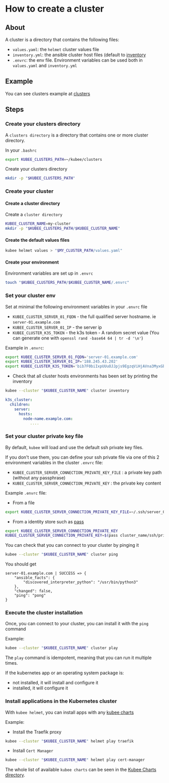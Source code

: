 # How to create a cluster

## About

A cluster is a directory that contains the following files:
* `values.yaml`: the `helmet` cluster values file
* `inventory.yml`: the ansible cluster host files (default to [inventory](../../resources/charts/cluster/templates/inventory.yml)
* `.envrc`: the env file. Environment variables can be used both in `values.yaml` and `inventory.yml`

## Example

You can see clusters example at [clusters](../../resources/clusters/README.md)

## Steps

### Create your clusters directory

A `clusters directory` is a directory that contains one or more cluster directory.

In your `.bashrc`
```bash
export KUBEE_CLUSTERS_PATH=~/kubee/clusters
```
Create your clusters directory
```bash
mkdir -p "$KUBEE_CLUSTERS_PATH"
```

### Create your cluster

#### Create a cluster directory

Create a `cluster directory`
```bash
KUBEE_CLUSTER_NAME=my-cluster
mkdir -p "$KUBEE_CLUSTERS_PATH/$KUBEE_CLUSTER_NAME"
```

#### Create the default values files

```bash
kubee helmet values > "$MY_CLUSTER_PATH/values.yaml" 
```

#### Create your environment

Environment variables are set up in `.envrc`

```bash
touch "$KUBEE_CLUSTERS_PATH/$KUBEE_CLUSTER_NAME/.envrc"
```


### Set your cluster env

Set at minimal the following environment variables in your `.envrc` file 
* `KUBEE_CLUSTER_SERVER_01_FQDN` - the full qualified server hostname. ie `server-01.example.com`
* `KUBEE_CLUSTER_SERVER_01_IP` - the server ip
* `KUBEE_CLUSTER_K3S_TOKEN` - the k3s token - A random secret value (You can generate one with `openssl rand -base64 64 | tr -d '\n'`)

Example in `.envrc`:
```bash
export KUBEE_CLUSTER_SERVER_01_FQDN='server-01.example.com'
export KUBEE_CLUSTER_SERVER_01_IP='188.245.43.202'
export KUBEE_CLUSTER_K3S_TOKEN='bib7F0biIxpUUuOJJpjs9EgzqViHjAVna3MyxGbTq++gjXf6tm7y5c7' # don't change it
```


* Check that all cluster hosts environments has been set by printing the inventory
```bash
kubee --cluster "$KUBEE_CLUSTER_NAME" cluster inventory
```
```yaml
k3s_cluster:
  children:
    server:
      hosts:
        node-name.example.com: 
           ....
```

### Set your cluster private key file

By default, `kubee` will load and use the default ssh private key files.

If you don't use them, you can define your ssh private file via one of this 2 environment variables in the cluster `.envrc` file:
* `KUBEE_CLUSTER_SERVER_CONNECTION_PRIVATE_KEY_FILE` : a private key path (without any passphrase)
* `KUBEE_CLUSTER_SERVER_CONNECTION_PRIVATE_KEY` : the private key content

Example `.envrc` file:
* From a file
```bash
export KUBEE_CLUSTER_SERVER_CONNECTION_PRIVATE_KEY_FILE=~/.ssh/server_01_rsa
```
* From a identity store such as [pass](https://www.passwordstore.org/)
```bash
export KUBEE_CLUSTER_SERVER_CONNECTION_PRIVATE_KEY
KUBEE_CLUSTER_SERVER_CONNECTION_PRIVATE_KEY=$(pass cluster_name/ssh/private_key)
```


You can check that you can connect to your cluster by pinging it
```bash
kubee --cluster "$KUBEE_CLUSTER_NAME" cluster ping
```
You should get
```
server-01.example.com | SUCCESS => {
    "ansible_facts": {
        "discovered_interpreter_python": "/usr/bin/python3"
    },
    "changed": false,
    "ping": "pong"
}
```

### Execute the cluster installation

Once, you can connect to your cluster, you can install it with the `ping` command

Example:
```bash
kubee --cluster "$KUBEE_CLUSTER_NAME" cluster play
```

The `play` command is idempotent, meaning that you can run it multiple times. 

If the kubernetes app or an operating system package is:
* not installed, it will install and configure it 
* installed, it will configure it


### Install applications in the Kubernetes cluster


With `kubee helmet`, you can install apps with any [kubee charts](kubee-helmet-chart.md)

Example:
* Install the Traefik proxy
```bash
kubee --cluster "$KUBEE_CLUSTER_NAME" helmet play traefik
```
* Install `Cert Manager`
```bash
kubee --cluster "$KUBEE_CLUSTER_NAME" helmet play cert-manager
```

The whole list of available `kubee charts` can be seen in the [Kubee Charts directory](../../resources/charts/README.md).
